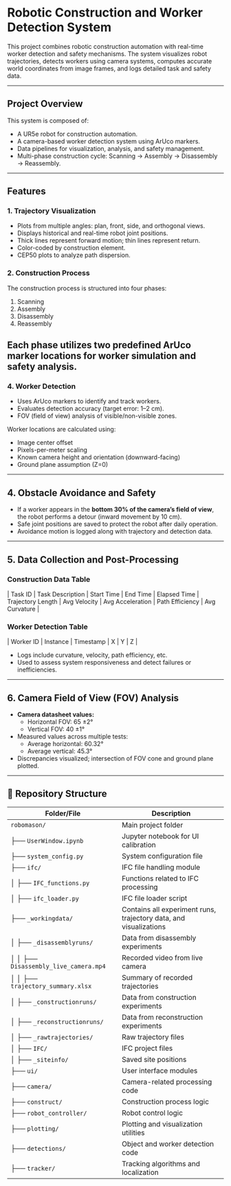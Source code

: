 # Robotic Construction and Worker Detection System

This project combines robotic construction automation with real-time worker detection and safety mechanisms. The system visualizes robot trajectories, detects workers using camera systems, computes accurate world coordinates from image frames, and logs detailed task and safety data.

---

## Project Overview

This system is composed of:

- A UR5e robot for construction automation.
- A camera-based worker detection system using ArUco markers.
- Data pipelines for visualization, analysis, and safety management.
- Multi-phase construction cycle: Scanning → Assembly → Disassembly → Reassembly.

---

## Features

### 1. Trajectory Visualization
- Plots from multiple angles: plan, front, side, and orthogonal views.
- Displays historical and real-time robot joint positions.
- Thick lines represent forward motion; thin lines represent return.
- Color-coded by construction element.
- CEP50 plots to analyze path dispersion.

### 2. Construction Process
The construction process is structured into four phases:
1. Scanning
2. Assembly
3. Disassembly
4. Reassembly

Each phase utilizes two predefined ArUco marker locations for worker simulation and safety analysis.
---
### 4. Worker Detection
- Uses ArUco markers to identify and track workers.
- Evaluates detection accuracy (target error: 1–2 cm).
- FOV (field of view) analysis of visible/non-visible zones.

Worker locations are calculated using:
- Image center offset
- Pixels-per-meter scaling
- Known camera height and orientation (downward-facing)
- Ground plane assumption (Z=0)

---

## 4. Obstacle Avoidance and Safety

- If a worker appears in the **bottom 30% of the camera’s field of view**, the robot performs a detour (inward movement by 10 cm).
- Safe joint positions are saved to protect the robot after daily operation.
- Avoidance motion is logged along with trajectory and detection data.

---

## 5. Data Collection and Post-Processing

### Construction Data Table

| Task ID | Task Description | Start Time | End Time | Elapsed Time | Trajectory Length | Avg Velocity | Avg Acceleration | Path Efficiency | Avg Curvature |

### Worker Detection Table

| Worker ID | Instance | Timestamp | X | Y | Z |

- Logs include curvature, velocity, path efficiency, etc.
- Used to assess system responsiveness and detect failures or inefficiencies.

---

## 6. Camera Field of View (FOV) Analysis

- **Camera datasheet values:**
  - Horizontal FOV: 65 ±2°
  - Vertical FOV: 40 ±1°
- Measured values across multiple tests:
  - Average horizontal: 60.32°
  - Average vertical: 45.3°
- Discrepancies visualized; intersection of FOV cone and ground plane plotted.

---

## 📁 Repository Structure

| Folder/File | Description |
|------------|-------------|
| `robomason/` | Main project folder |
| ├── `UserWindow.ipynb` | Jupyter notebook for UI calibration |
| ├── `system_config.py` | System configuration file |
| ├── `ifc/` | IFC file handling module |
| │ ├── `IFC_functions.py` | Functions related to IFC processing |
| │ ├── `ifc_loader.py` | IFC file loader script |
| ├── `_workingdata/` | Contains all experiment runs, trajectory data, and visualizations |
| │ ├── `_disassemblyruns/` | Data from disassembly experiments |
| │ │ ├── `Disassembly_live_camera.mp4` | Recorded video from live camera |
| │ │ ├── `trajectory_summary.xlsx` | Summary of recorded trajectories |
| │ ├── `_constructionruns/` | Data from construction experiments |
| │ ├── `_reconstructionruns/` | Data from reconstruction experiments |
| │ ├── `_rawtrajectories/` | Raw trajectory files |
| │ ├── `IFC/` | IFC project files |
| │ ├── `_siteinfo/` | Saved site positions |
| ├── `ui/` | User interface modules |
| ├── `camera/` | Camera-related processing code |
| ├── `construct/` | Construction process logic |
| ├── `robot_controller/` | Robot control logic |
| ├── `plotting/` | Plotting and visualization utilities |
| ├── `detections/` | Object and worker detection code |
| ├── `tracker/` | Tracking algorithms and localization |


